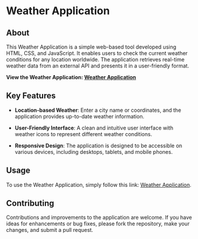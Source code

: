 # Weather Application

## About

This Weather Application is a simple web-based tool developed using HTML, CSS, and JavaScript. It enables users to check the current weather conditions for any location worldwide. The application retrieves real-time weather data from an external API and presents it in a user-friendly format.

**View the Weather Application: [Weather Application](https://weather-meteor-point.netlify.app/)**

## Key Features

- **Location-based Weather**: Enter a city name or coordinates, and the application provides up-to-date weather information.

- **User-Friendly Interface**: A clean and intuitive user interface with weather icons to represent different weather conditions.

- **Responsive Design**: The application is designed to be accessible on various devices, including desktops, tablets, and mobile phones.

## Usage

To use the Weather Application, simply follow this link: [Weather Application](https://weather-meteor-point.netlify.app/).

## Contributing

Contributions and improvements to the application are welcome. If you have ideas for enhancements or bug fixes, please fork the repository, make your changes, and submit a pull request. 